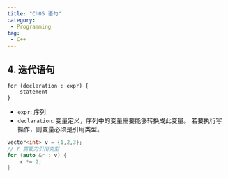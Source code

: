 ```yaml
---
title: "Ch05 语句"
category:
 - Programming
tag:
 - C++
---
```


## 4. 迭代语句

```
for (declaration : expr) {
	statement
}
```

- `expr`: 序列
- `declaration`: 变量定义，序列中的变量需要能够转换成此变量。
  若要执行写操作，则变量必须是引用类型。

```cpp
vector<int> v = {1,2,3};
// r 需要为引用类型
for (auto &r : v) {
    r *= 2;
}
```



